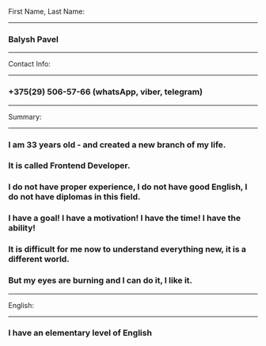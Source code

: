  First Name, Last Name:
***
### Balysh Pavel
***
 Contact Info:
***
### +375(29) 506-57-66 (whatsApp, viber, telegram)
***
 Summary:
***
### I am 33 years old - and created a new branch of my life.
### It is called Frontend Developer.
### I do not have proper experience, I do not have good English, I do not have diplomas in this field.
### I have a goal! I have a motivation! I have the time! I have the ability!
### It is difficult for me now to understand everything new, it is a different world.
### But my eyes are burning and I can do it, I like it.
***
 English:
***
### I have an elementary level of English

